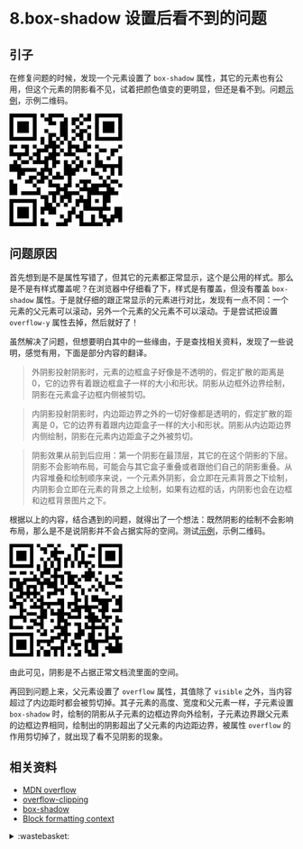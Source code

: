 # 8.box-shadow 设置后看不到的问题
## 引子
在修复问题的时候，发现一个元素设置了 `box-shadow` 属性，其它的元素也有公用，但这个元素的阴影看不见，试着把颜色值变的更明显，但还是看不到。问题[示例](https://xxholic.github.io/lab/lab-css/8.box-shadow)，示例二维码。

![qrcode-question](../images/8/qrcode-question.png)

## 问题原因
首先想到是不是属性写错了，但其它的元素都正常显示，这个是公用的样式。那么是不是有样式覆盖呢？在浏览器中仔细看了下，样式是有覆盖，但没有覆盖 `box-shadow` 属性。于是就仔细的跟正常显示的元素进行对比，发现有一点不同：一个元素的父元素可以滚动，另外一个元素的父元素不可以滚动。于是尝试把设置 `overflow-y` 属性去掉，然后就好了！

虽然解决了问题，但想要明白其中的一些缘由，于是查找相关资料，发现了一些说明，感觉有用，下面是部分内容的翻译。

>外阴影投射阴影时，元素的边框盒子好像是不透明的，假定扩散的距离是 0，它的边界有着跟边框盒子一样的大小和形状。阴影从边框外边界绘制，阴影在元素盒子边框内侧被剪切。

>内阴影投射阴影时，内边距边界之外的一切好像都是透明的，假定扩散的距离是 0，它的边界有着跟内边距盒子一样的大小和形状。阴影从内边距边界内侧绘制，阴影在元素内边距盒子之外被剪切。

>阴影效果从前到后应用：第一个阴影在最顶层，其它的在这个阴影的下层。阴影不会影响布局，可能会与其它盒子重叠或者跟他们自己的阴影重叠。从内容堆叠和绘制顺序来说，一个元素外阴影，会立即在元素背景之下绘制，内阴影会立即在元素的背景之上绘制，如果有边框的话，内阴影也会在边框和边框背景图片之下。

根据以上的内容，结合遇到的问题，就得出了一个想法：既然阴影的绘制不会影响布局，那么是不是说阴影并不会占据实际的空间。测试[示例](https://xxholic.github.io/lab/lab-css/8.box-shadow-space.html)，示例二维码。

![qrcode-space](../images/8/qrcode-space.png)

由此可见，阴影是不占据正常文档流里面的空间。

再回到问题上来，父元素设置了 `overflow` 属性，其值除了 `visible` 之外，当内容超过了内边距时都会被剪切掉。其子元素的高度、宽度和父元素一样，子元素设置 `box-shadow` 时，绘制的阴影从子元素的边框边界向外绘制，子元素边界跟父元素的边框边界相同，绘制出的阴影超出了父元素的内边距边界，被属性 `overflow` 的作用剪切掉了，就出现了看不见阴影的现象。

## 相关资料
- [MDN overflow](https://developer.mozilla.org/en-US/docs/Web/CSS/overflow)
- [overflow-clipping](https://www.w3.org/TR/CSS22/visufx.html#overflow-clipping)
- [box-shadow](https://drafts.csswg.org/css-backgrounds-3/#box-shadow)
- [Block formatting context](https://developer.mozilla.org/en-US/docs/Web/Guide/CSS/Block_formatting_context)


<details>
<summary>:wastebasket:</summary>

掩面而泣

![8-poster][url-local-poster]

</details>

[url-local-poster]:../images/8/poster.jpeg